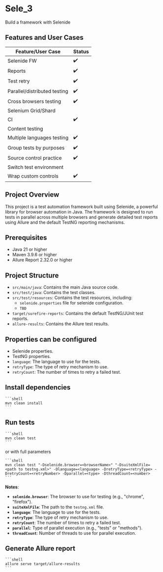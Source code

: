 # Sele_3

Build a framework with Selenide

## Features and User Cases

| Feature/User Case            | Status |
|------------------------------|--------|
| Selenide FW                  | ✔️     |
| Reports                      | ✔️     |
| Test retry                   | ✔️     |
| Parallel/distributed testing | ✔️     |
| Cross browsers testing       | ✔️     |
| Selenium Grid/Shard          |        |
| CI                           | ✔️     |
| Content testing              |        |
| Multiple languages testing   | ✔️     |
| Group tests by purposes      | ✔️     |
| Source control practice      | ✔️     |
| Switch test environment      |        |
| Wrap custom controls         | ✔️     

## Project Overview

This project is a test automation framework built using Selenide, a powerful library for browser automation in Java. The
framework is designed to run tests in parallel across multiple browsers and generate detailed test reports using Allure
and the default TestNG reporting mechanisms.

## Prerequisites

- Java 21 or higher
- Maven 3.9.6 or higher
- Allure Report 2.32.0 or higher

## Project Structure

- `src/main/java`: Contains the main Java source code.
- `src/test/java`: Contains the test classes.
- `src/test/resources`: Contains the test resources, including:
    - `selenide.properties` file for selenide configuration.
    - `TBD`
- `target/surefire-reports`: Contains the default TestNG/JUnit test reports.
- `allure-results`: Contains the Allure test results.

## Properties can be configured

- Selenide properties.
- TestNG properties.
- `language`: The language to use for the tests.
- `retryType`: The type of retry mechanism to use.
- `retryCount`: The number of times to retry a failed test.

## Install dependencies

    ```shell
    mvn clean install
    ```

## Run tests

    ```shell
    mvn clean test
    ```

or with full parameters

    ```shell
    mvn clean test "-Dselenide.browser=<browserName>" "-DsuiteXmlFile=<path to testng.xml>" -Dlanguage=<language> -DretryType=<retryType> -DretryCount=<retryNumber> -Dparallel=<type> -DthreadCount=<number>
    ```

**Notes**:

- **`selenide.browser`**: The browser to use for testing (e.g., "chrome", "firefox").
- **`suiteXmlFile`**: The path to the `testng.xml` file.
- **`language`**: The language to use for the tests.
- **`retryType`**: The type of retry mechanism to use.
- **`retryCount`**: The number of times to retry a failed test.
- **`parallel`**: Type of parallel execution (e.g., "tests" or "methods").
- **`threadCount`**: Number of threads to use for parallel execution.

## Generate Allure report

    ```shell 
    allure serve target/allure-results
    ```